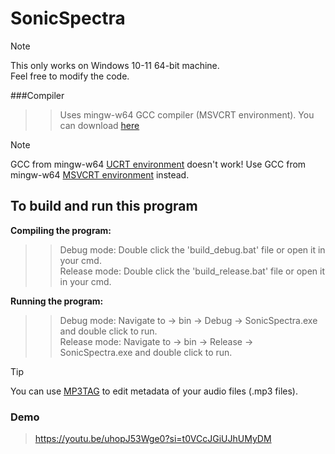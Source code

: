﻿# SonicSpectra 

> [!NOTE]
> This only works on Windows 10-11 64-bit machine. <br/>
> Feel free to modify the code.

###Compiler
>> Uses mingw-w64 GCC compiler (MSVCRT environment). You can download [here](https://packages.msys2.org/packages/mingw-w64-x86_64-gcc) <br/>

> [!NOTE]
> GCC from mingw-w64 [UCRT environment](https://packages.msys2.org/packages/mingw-w64-ucrt-x86_64-gcc) doesn't work! Use GCC from mingw-w64 [MSVCRT environment](https://packages.msys2.org/packages/mingw-w64-x86_64-gcc) instead. <br/>

## To build and run this program
**Compiling the program:**
>> Debug mode: Double click the 'build_debug.bat' file or open it in your cmd. <br/>
>> Release mode: Double click the 'build_release.bat' file or open it in your cmd.

**Running the program:**
>> Debug mode: Navigate to -> bin -> Debug -> SonicSpectra.exe and double click to run. <br/>
>> Release mode: Navigate to -> bin -> Release -> SonicSpectra.exe and double click to run.

> [!TIP]
> You can use [MP3TAG](https://www.mp3tag.de/en/) to edit metadata of your audio files (.mp3 files). <br/>

### Demo
> https://youtu.be/uhopJ53Wge0?si=t0VCcJGiUJhUMyDM
